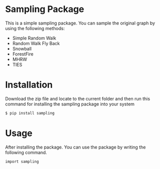 # Sampling Package

This is a simple sampling package. You can sample the original graph by using the following methods:
  - Simple Random Walk
  - Random Walk Fly Back
  - Snowball 
  - ForestFire
  - MHRW
  - TIES
 
# Installation
Download the zip file and locate to the current folder and then run this command for installing the sampling package into your system
```sh
$ pip install sampling
```

# Usage

After installing the package. You can use the package by writing the following command.

```sh
import sampling 
```
